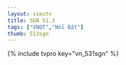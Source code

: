 ```yaml
---
layout: sieutv
title: SGN 51.3
tags: ["VNQT","Nổi Bật"]
thumb: 513sgn
---
```

{% include tvpro key="vn_531sgn" %}
